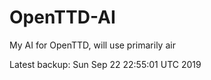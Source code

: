 # OpenTTD-AI
My AI for OpenTTD, will use primarily air

Latest backup: Sun Sep 22 22:55:01 UTC 2019
